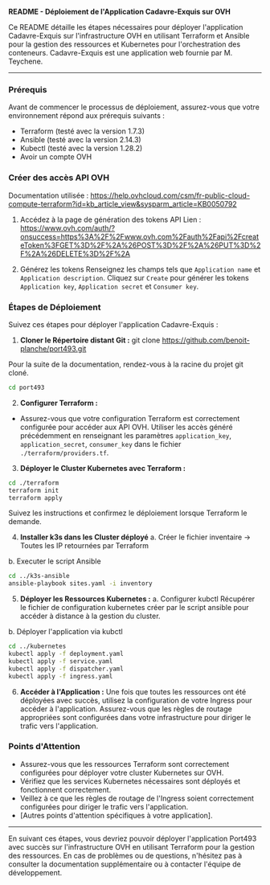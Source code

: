 **README - Déploiement de l'Application Cadavre-Exquis sur OVH**

Ce README détaille les étapes nécessaires pour déployer l'application Cadavre-Exquis sur l'infrastructure OVH en utilisant Terraform et Ansible pour la gestion des ressources et Kubernetes pour l'orchestration des conteneurs. Cadavre-Exquis est une application web fournie par M. Teychene.

---

### Prérequis

Avant de commencer le processus de déploiement, assurez-vous que votre environnement répond aux prérequis suivants :

- Terraform (testé avec la version 1.7.3)
- Ansible (testé avec la version 2.14.3)
- Kubectl (testé avec la version 1.28.2)
- Avoir un compte OVH

### Créer des accès API OVH
Documentation utilisée : https://help.ovhcloud.com/csm/fr-public-cloud-compute-terraform?id=kb_article_view&sysparm_article=KB0050792

1. Accédez à la page de génération des tokens API
Lien : https://www.ovh.com/auth/?onsuccess=https%3A%2F%2Fwww.ovh.com%2Fauth%2Fapi%2FcreateToken%3FGET%3D%2F%2A%26POST%3D%2F%2A%26PUT%3D%2F%2A%26DELETE%3D%2F%2A

2. Générez les tokens
Renseignez les champs tels que `Application name` et `Application description`. Cliquez sur `Create` pour générer les tokens `Application key`, `Application secret` et `Consumer key`.

### Étapes de Déploiement

Suivez ces étapes pour déployer l'application Cadavre-Exquis :

1. **Cloner le Répertoire distant Git :**
git clone https://github.com/benoit-planche/port493.git

Pour la suite de la documentation, rendez-vous à la racine du projet git cloné.
```bash
cd port493
```

2. **Configurer Terraform :**
- Assurez-vous que votre configuration Terraform est correctement configurée pour accéder aux API OVH. Utiliser les accès généré précédemment en renseignant les paramètres `application_key`, `application_secret`, `consumer_key` dans le fichier `./terraform/providers.tf`.

3. **Déployer le Cluster Kubernetes avec Terraform :**
```bash
cd ./terraform
terraform init
terraform apply
```

Suivez les instructions et confirmez le déploiement lorsque Terraform le demande.

4. **Installer k3s dans les Cluster déployé**
a. Créer le fichier inventaire
-> Toutes les IP retournées par Terraform

b. Executer le script Ansible
```bash
cd ../k3s-ansible
ansible-playbook sites.yaml -i inventory
```

5. **Déployer les Ressources Kubernetes :**
a. Configurer kubctl
Récupérer le fichier de configuration kubernetes créer par le script ansible pour accéder à distance à la gestion du cluster.

b. Déployer l'application via kubctl
```bash
cd ../kubernetes
kubectl apply -f deployment.yaml
kubectl apply -f service.yaml
kubectl apply -f dispatcher.yaml
kubectl apply -f ingress.yaml
```

6. **Accéder à l'Application :**
Une fois que toutes les ressources ont été déployées avec succès, utilisez la configuration de votre Ingress pour accéder à l'application. Assurez-vous que les règles de routage appropriées sont configurées dans votre infrastructure pour diriger le trafic vers l'application.

### Points d'Attention

- Assurez-vous que les ressources Terraform sont correctement configurées pour déployer votre cluster Kubernetes sur OVH.
- Vérifiez que les services Kubernetes nécessaires sont déployés et fonctionnent correctement.
- Veillez à ce que les règles de routage de l'Ingress soient correctement configurées pour diriger le trafic vers l'application.
- [Autres points d'attention spécifiques à votre application].

---

En suivant ces étapes, vous devriez pouvoir déployer l'application Port493 avec succès sur l'infrastructure OVH en utilisant Terraform pour la gestion des ressources. En cas de problèmes ou de questions, n'hésitez pas à consulter la documentation supplémentaire ou à contacter l'équipe de développement.